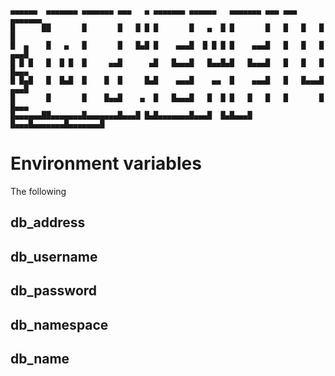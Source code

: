  ```
 ▄▄▄▄▄▄  ▄▄▄▄▄▄▄ ▄▄▄▄▄▄▄ ▄▄▄   ▄ ▄▄▄▄▄▄▄ ▄▄▄▄▄▄   ▄▄▄▄▄▄▄ ▄▄▄ ▄▄▄     ▄▄▄▄▄▄▄ 
█      ██       █       █   █ █ █       █   ▄  █ █       █   █   █   █       █
█  ▄    █   ▄   █       █   █▄█ █    ▄▄▄█  █ █ █ █    ▄▄▄█   █   █   █    ▄▄▄█
█ █ █   █  █ █  █     ▄▄█      ▄█   █▄▄▄█   █▄▄█▄█   █▄▄▄█   █   █   █   █▄▄▄ 
█ █▄█   █  █▄█  █    █  █     █▄█    ▄▄▄█    ▄▄  █    ▄▄▄█   █   █▄▄▄█    ▄▄▄█
█       █       █    █▄▄█    ▄  █   █▄▄▄█   █  █ █   █   █   █       █   █▄▄▄ 
█▄▄▄▄▄▄██▄▄▄▄▄▄▄█▄▄▄▄▄▄▄█▄▄▄█ █▄█▄▄▄▄▄▄▄█▄▄▄█  █▄█▄▄▄█   █▄▄▄█▄▄▄▄▄▄▄█▄▄▄▄▄▄▄█

```                                                                

# Environment variables

The following 

## db_address

## db_username

## db_password

## db_namespace

## db_name